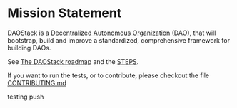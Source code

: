 # Mission Statement

DAOStack is a [Decentralized Autonomous Organization](https://en.wikipedia.org/wiki/Decentralized_autonomous_organization) (DAO), that will bootstrap, build and improve a standardized, comprehensive framework for building DAOs.

See [The DAOStack roadmap](Roadmap.md) and the [STEPS](STEPS.md).

If you want to run the tests, or to contribute, please checkout the file  [CONTRIBUTING.md](CONTRIBUTING.md)


testing push